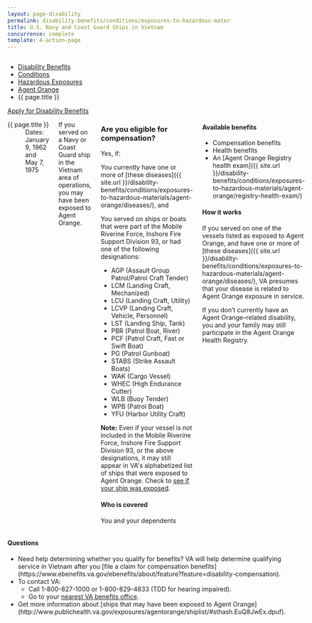 ```yaml
---
layout: page-disability
permalink: disability-benefits/conditions/exposures-to-hazardous-materials/agent-orange/navy-coast-guard/index.html
title: U.S. Navy and Coast Guard Ships in Vietnam
concurrence: complete
template: 4-action-page
---
```


<div class="splash" markdown="0">
<div class="row" markdown="0">
<div class="small-12 columns" markdown="0">

<ul class="breadcrumbs" role="menubar" aria-label="Primary">
<li class="parent"><a href="{{ site.url }}/disability-benefits/">Disability Benefits</a></li>
<li class="parent"><a href="{{ site.url }}/disability-benefits/conditions/">Conditions</a></li>
<li class="parent"><a href="{{ site.url }}/disability-benefits/conditions/exposures-to-hazardous-materials/">Hazardous Exposures</a></li>
<li class="parent"><a href="{{ site.url }}/disability-benefits/conditions/exposures-to-hazardous-materials/agent-orange/">Agent Orange</a></li>
<li class="active">{{ page.title }}</li>
</ul>

</div>
</div>
</div>

<div class="main" role="main" markdown="0">

<div class="action-bar">
  <div class="row">
    <div class="small-12 columns">
      <a class="usa-button-primary" href="{{ site.url}}/disability-benefits/get/">Apply for Disability Benefits</a>
    </div>
  </div>  
</div>

<div class="section one" markdown="0">
<div class="primary" markdown="0">
<div class="row" markdown="0">
<div class="small-12 medium-8 columns" markdown="0">

<dl class="panel-list plain">
<dt>{{ page.title }}</dt>
<dd>Dates: January 9, 1962 and May 7, 1975</dd>
</dl>

<div markdown="1">

If you served on a Navy or Coast Guard ship in the Vietnam area of operations, you may have been exposed to Agent Orange.

</div>

<div class="call-out" markdown="1">

### Are you eligible for compensation?

Yes, if:

You currently have one or more of [these diseases]({{ site.url }}/disability-benefits/conditions/exposures-to-hazardous-materials/agent-orange/diseases/), and

You served on ships or boats that were part of the Mobile Riverine Force, Inshore Fire Support Division 93, or had one of the following designations:

- AGP (Assault Group Patrol/Patrol Craft Tender)
- LCM (Landing Craft, Mechanized)
- LCU (Landing Craft, Utility)
- LCVP (Landing Craft, Vehicle, Personnel)
- LST (Landing Ship, Tank)
- PBR (Patrol Boat, River)
- PCF (Patrol Craft, Fast or Swift Boat)
- PG (Patrol Gunboat)
- STABS (Strike Assault Boats)
- WAK (Cargo Vessel)
- WHEC (High Endurance Cutter)
- WLB (Buoy Tender)
- WPB (Patrol Boat)
- YFU (Harbor Utility Craft)

**Note:** Even if your vessel is not included in the Mobile Riverine Force, Inshore Fire Support Division 93, or the above designations, it may still appear in VA's alphabetized list of ships that were exposed to Agent Orange. Check to [see if your ship was exposed](http://www.publichealth.va.gov/exposures/agentorange/shiplist/list.asp).

#### Who is covered

You and your dependents

</div>

<div markdown="1">

#### Available benefits

- Compensation benefits
- Health benefits
- An [Agent Orange Registry health exam]({{ site.url }}/disability-benefits/conditions/exposures-to-hazardous-materials/agent-orange/registry-health-exam/)

#### How it works

If you served on one of the vessels listed as exposed to Agent Orange, and have one or more of [these diseases]({{ site.url }}/disability-benefits/conditions/exposures-to-hazardous-materials/agent-orange/diseases/), VA presumes that your disease is related to Agent Orange exposure in service.

If you don’t currently have an Agent Orange–related disability, you and your family may still participate in the Agent Orange Health Registry.

</div>
</div>

<div class="small-12 medium-4 columns" markdown="0">
<div markdown="0">

<h4 class="highlight">Questions</h4>

<ul class="plain">

<li markdown="1">
Need help determining whether you qualify for benefits?
VA will help determine qualifying service in Vietnam after you [file a claim for compensation benefits](https://www.ebenefits.va.gov/ebenefits/about/feature?feature=disability-compensation).
</li>

<li markdown="1">
To contact VA:

- Call 1-800-827-1000 or 1-800-829-4833 (TDD for hearing impaired).
- Go to your [nearest VA benefits office](http://www.va.gov/directory/guide/division.asp?dnum=3).
</li>

<li markdown="1">
Get more information about [ships that may have been exposed to Agent Orange](http://www.publichealth.va.gov/exposures/agentorange/shiplist/#sthash.EuQ8JwEx.dpuf).
</li>
</ul>

</div>
</div>

</div>
</div>
</div>
